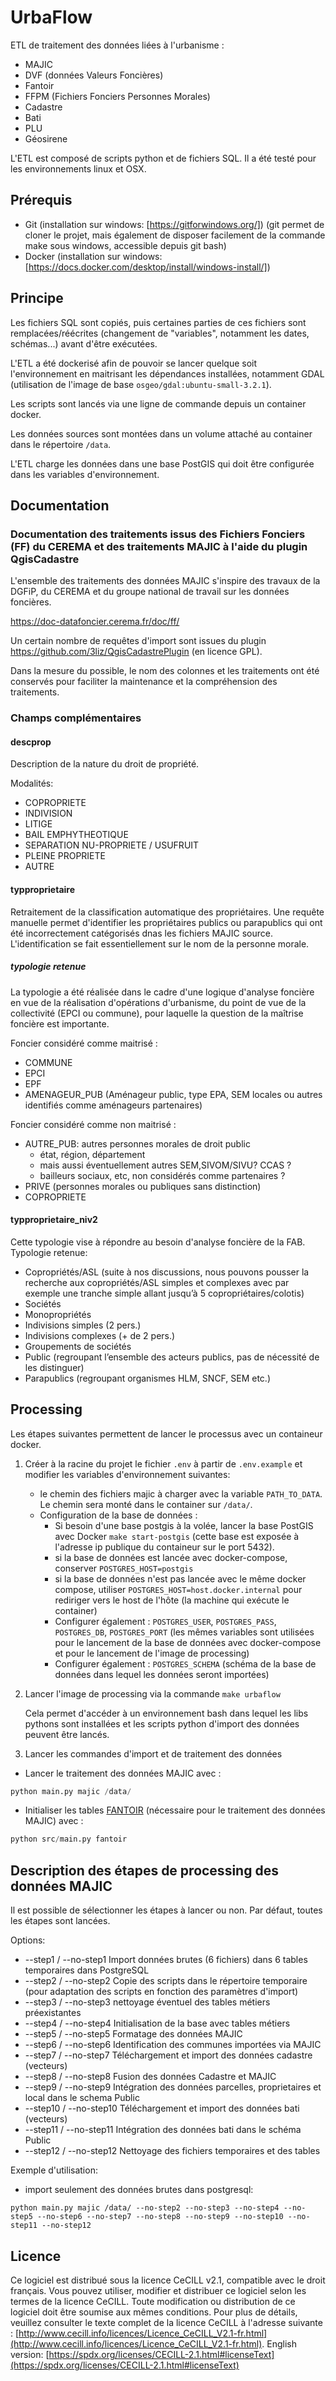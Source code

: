 # UrbaFlow

ETL de traitement des données liées à l'urbanisme :

- MAJIC
- DVF (données Valeurs Foncières)
- Fantoir
- FFPM (Fichiers Fonciers Personnes Morales)
- Cadastre
- Bati
- PLU
- Géosirene

L'ETL est composé de scripts python et de fichiers SQL.
Il a été testé pour les environnements linux et OSX.

## Prérequis

- Git (installation sur windows: [https://gitforwindows.org/])
  (git permet de cloner le projet, mais également de disposer facilement de la commande make sous windows, accessible depuis git bash)
- Docker (installation sur windows: [https://docs.docker.com/desktop/install/windows-install/])

## Principe

Les fichiers SQL sont copiés, puis certaines parties de ces fichiers sont remplacées/réécrites (changement de "variables", notamment les dates, schémas...) avant d'être exécutées.

L'ETL a été dockerisé afin de pouvoir se lancer quelque soit l'environnement en maitrisant les dépendances installées, notamment GDAL (utilisation de l'image de base `osgeo/gdal:ubuntu-small-3.2.1`).

Les scripts sont lancés via une ligne de commande depuis un container docker.

Les données sources sont montées dans un volume attaché au container dans le répertoire `/data`.

L'ETL charge les données dans une base PostGIS qui doit être configurée dans les variables d'environnement.

## Documentation

### Documentation des traitements issus des Fichiers Fonciers (FF) du CEREMA et des traitements MAJIC à l'aide du plugin QgisCadastre

L'ensemble des traitements des données MAJIC s'inspire des travaux de la DGFiP, du CEREMA et du groupe national de travail sur les données foncières.

<https://doc-datafoncier.cerema.fr/doc/ff/>

Un certain nombre de requêtes d'import sont issues du plugin <https://github.com/3liz/QgisCadastrePlugin> (en licence GPL).

Dans la mesure du possible, le nom des colonnes et les traitements ont été conservés pour faciliter la maintenance et la compréhension des traitements.

### Champs complémentaires

#### descprop

Description de la nature du droit de propriété.

Modalités:

- COPROPRIETE
- INDIVISION
- LITIGE
- BAIL EMPHYTHEOTIQUE
- SEPARATION NU-PROPRIETE / USUFRUIT
- PLEINE PROPRIETE
- AUTRE

#### typproprietaire

Retraitement de la classification automatique des propriétaires.
Une requête manuelle permet d'identifier les propriétaires publics ou parapublics qui ont été incorrectement catégorisés dnas les fichiers MAJIC source.
L'identification se fait essentiellement sur le nom de la personne morale.

##### typologie retenue

La typologie a été réalisée dans le cadre d'une logique d'analyse foncière en vue de la réalisation d'opérations d'urbanisme, du point de vue de la collectivité (EPCI ou commune), pour laquelle la question de la maîtrise foncière est importante.

Foncier considéré comme maitrisé :

- COMMUNE
- EPCI
- EPF
- AMENAGEUR_PUB (Aménageur public, type EPA, SEM locales ou autres identifiés comme aménageurs partenaires)

Foncier considéré comme non maitrisé :

- AUTRE_PUB: autres personnes morales de droit public
  - état, région, département
  - mais aussi éventuellement autres SEM,SIVOM/SIVU? CCAS ?
  - bailleurs sociaux, etc, non considérés comme partenaires ?
- PRIVE (personnes morales ou publiques sans distinction)
- COPROPRIETE

#### typproprietaire_niv2

Cette typologie vise à répondre au besoin d'analyse foncière de la FAB.
Typologie retenue:

- Copropriétés/ASL (suite à nos discussions, nous pouvons pousser la recherche aux copropriétés/ASL simples et complexes avec par exemple une tranche simple allant jusqu’à 5 copropriétaires/colotis)
- Sociétés
- Monopropriétés
- Indivisions simples (2 pers.)
- Indivisions complexes (+ de 2 pers.)
- Groupements de sociétés
- Public (regroupant l’ensemble des acteurs publics, pas de nécessité de les distinguer)
- Parapublics (regroupant organismes HLM, SNCF, SEM etc.)

## Processing

Les étapes suivantes permettent de lancer le processus avec un containeur docker.

1. Créer à la racine du projet le fichier `.env` à partir de `.env.example` et modifier les variables d'environnement suivantes:
    - le chemin des fichiers majic à charger avec la variable `PATH_TO_DATA`. Le
      chemin sera monté dans le container sur `/data/`.
    - Configuration de la base de données :
      - Si besoin d'une base postgis à la volée, lancer la base PostGIS avec Docker `make start-postgis` (cette base est
      exposée à l'adresse ip publique du containeur sur le port 5432).
      - si la base de données est lancée avec docker-compose, conserver `POSTGRES_HOST=postgis`
      - si la base de données n'est pas lancée avec le même docker compose, utiliser `POSTGRES_HOST=host.docker.internal` pour rediriger vers le host de l'hôte (la machine qui exécute le container)
      - Configurer également : `POSTGRES_USER`, `POSTGRES_PASS`, `POSTGRES_DB`, `POSTGRES_PORT` (les mêmes variables sont utilisées pour le lancement de la base de données avec docker-compose et pour le lancement de l'image de processing)
      - Configurer également : `POSTGRES_SCHEMA` (schéma de la base de données dans lequel les données seront importées)
2. Lancer l'image de processing via la commande `make urbaflow`

   Cela permet d'accéder à un environnement bash dans lequel les libs pythons
   sont installées et les scripts python d'import des données peuvent être
   lancés.

3. Lancer les commandes d'import et de traitement des données
  
- Lancer le traitement des données MAJIC avec :

```python
python main.py majic /data/
```
  
- Initialiser les tables [FANTOIR][fantoir] (nécessaire pour le traitement
    des données MAJIC) avec :

 ```python
 python src/main.py fantoir
 ```

[fantoir]: https://www.data.gouv.fr/fr/datasets/fichier-fantoir-des-voies-et-lieux-dits/

## Description des étapes de processing des données MAJIC

Il est possible de sélectionner les étapes à lancer ou non.
Par défaut, toutes les étapes sont lancées.

Options:
  
- --step1 / --no-step1    Import données brutes (6 fichiers) dans 6 tables
                            temporaires dans PostgreSQL
- --step2 / --no-step2    Copie des scripts dans le répertoire temporaire
                            (pour adaptation des scripts en fonction des
                            paramètres d'import)
- --step3 / --no-step3    nettoyage éventuel des tables métiers préexistantes
- --step4 / --no-step4    Initialisation de la base avec tables métiers
- --step5 / --no-step5    Formatage des données MAJIC
- --step6 / --no-step6    Identification des communes importées via MAJIC
- --step7 / --no-step7    Téléchargement et import des données cadastre
                             (vecteurs)
- --step8 / --no-step8    Fusion des données Cadastre et MAJIC
- --step9 / --no-step9    Intégration des données parcelles,
                            proprietaires et local dans le schema Public
- --step10 / --no-step10  Téléchargement et import des données bati
                             (vecteurs)
- --step11 / --no-step11  Intégration des données bati dans le schéma Public
- --step12 / --no-step12  Nettoyage des fichiers temporaires et des tables

Exemple d'utilisation:

- import seulement des données brutes dans postgresql:

```shell
python main.py majic /data/ --no-step2 --no-step3 --no-step4 --no-step5 --no-step6 --no-step7 --no-step8 --no-step9 --no-step10 --no-step11 --no-step12
```

## Licence

Ce logiciel est distribué sous la licence CeCILL v2.1, compatible avec le droit français. Vous pouvez utiliser, modifier et distribuer ce logiciel selon les termes de la licence CeCILL. Toute modification ou distribution de ce logiciel doit être soumise aux mêmes conditions. Pour plus de détails, veuillez consulter le texte complet de la licence CeCILL à l'adresse suivante : [http://www.cecill.info/licences/Licence_CeCILL_V2.1-fr.html](http://www.cecill.info/licences/Licence_CeCILL_V2.1-fr.html). English version: [https://spdx.org/licenses/CECILL-2.1.html#licenseText](https://spdx.org/licenses/CECILL-2.1.html#licenseText)
